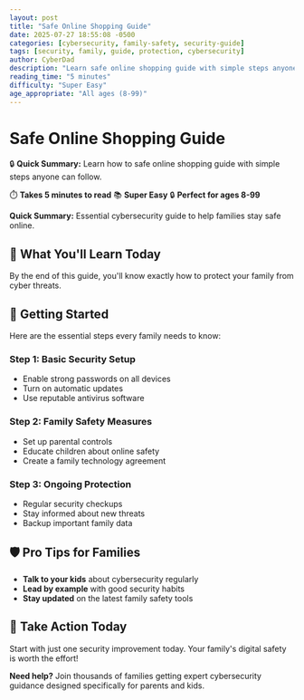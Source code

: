 ```yaml
---
layout: post
title: "Safe Online Shopping Guide"
date: 2025-07-27 18:55:08 -0500
categories: [cybersecurity, family-safety, security-guide]
tags: [security, family, guide, protection, cybersecurity]
author: CyberDad
description: "Learn safe online shopping guide with simple steps anyone can follow."
reading_time: "5 minutes"
difficulty: "Super Easy"
age_appropriate: "All ages (8-99)"
---
```


# Safe Online Shopping Guide

🔒 **Quick Summary:** Learn how to safe online shopping guide with simple steps anyone can follow.

⏱️ **Takes 5 minutes to read** 📚 **Super Easy** 🔒 **Perfect for ages 8-99**

**Quick Summary:** Essential cybersecurity guide to help families stay safe online.

## 🎯 What You'll Learn Today

By the end of this guide, you'll know exactly how to protect your family from cyber threats.

## 🚀 Getting Started

Here are the essential steps every family needs to know:

### Step 1: Basic Security Setup
- Enable strong passwords on all devices
- Turn on automatic updates
- Use reputable antivirus software

### Step 2: Family Safety Measures  
- Set up parental controls
- Educate children about online safety
- Create a family technology agreement

### Step 3: Ongoing Protection
- Regular security checkups
- Stay informed about new threats
- Backup important family data

## 🛡️ Pro Tips for Families

- **Talk to your kids** about cybersecurity regularly
- **Lead by example** with good security habits  
- **Stay updated** on the latest family safety tools

## 🎯 Take Action Today

Start with just one security improvement today. Your family's digital safety is worth the effort!

**Need help?** Join thousands of families getting expert cybersecurity guidance designed specifically for parents and kids.